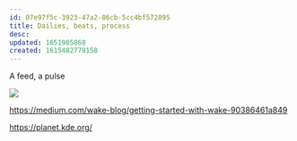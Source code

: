 ```yaml
---
id: 07e97f5c-3923-47a2-86cb-5cc4bf572895
title: Dailies, beats, process
desc: 
updated: 1651905868
created: 1615482779158
---
```


A feed, a pulse

![](https://miro.medium.com/max/2100/1*72r3iLIjW7sonJh7fXOKiA.jpeg)

https://medium.com/wake-blog/getting-started-with-wake-90386461a849



<https://planet.kde.org/>
